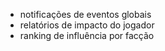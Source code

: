 
- notificações de eventos globais
- relatórios de impacto do jogador
- ranking de influência por facção